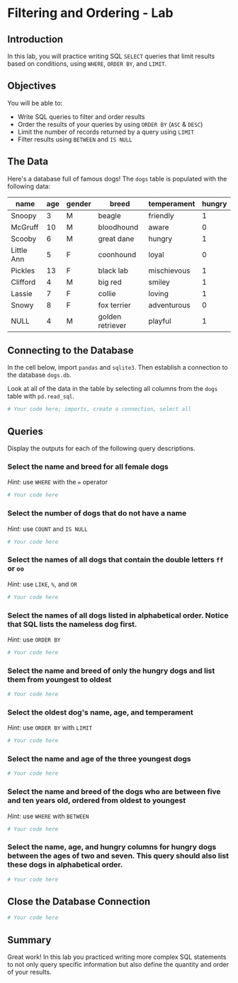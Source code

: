 # Filtering and Ordering - Lab


## Introduction
In this lab, you will practice writing SQL `SELECT` queries that limit results based on conditions, using `WHERE`, `ORDER BY`, and `LIMIT`.

## Objectives
You will be able to:
* Write SQL queries to filter and order results
* Order the results of your queries by using `ORDER BY` (`ASC` & `DESC`)
* Limit the number of records returned by a query using `LIMIT`
* Filter results using `BETWEEN` and `IS NULL`

## The Data

Here's a database full of famous dogs!  The `dogs` table is populated with the following data:

|name      |age    |gender |breed           |temperament|hungry |
|----------|-------|-------|----------------|-----------|-------|
|Snoopy    |3      |M      |beagle          |friendly   |1      |
|McGruff   |10     |M      |bloodhound      |aware      |0      |
|Scooby    |6      |M      |great dane      |hungry     |1      |
|Little Ann|5      |F      |coonhound       |loyal      |0      |
|Pickles   |13     |F      |black lab       |mischievous|1      |
|Clifford  |4      |M      |big red         |smiley     |1      |
|Lassie    |7      |F      |collie          |loving     |1      |
|Snowy     |8      |F      |fox terrier     |adventurous|0      |
|NULL      |4      |M      |golden retriever|playful    |1      |

## Connecting to the Database

In the cell below, import `pandas` and `sqlite3`. Then establish a connection to the database `dogs.db`.

Look at all of the data in the table by selecting all columns from the `dogs` table with `pd.read_sql`.


```python
# Your code here; imports, create a connection, select all
```

 

## Queries

Display the outputs for each of the following query descriptions.

### Select the name and breed for all female dogs

*Hint:* use `WHERE` with the `=` operator


```python
# Your code here
```

### Select the number of dogs that do not have a name

*Hint:* use `COUNT` and `IS NULL`


```python
# Your code here
```

### Select the names of all dogs that contain the double letters `ff` or `oo`

*Hint:* use `LIKE`, `%`, and `OR`


```python
# Your code here
```

### Select the names of all dogs listed in alphabetical order.  Notice that SQL lists the nameless dog first.

*Hint:* use `ORDER BY`


```python
# Your code here
```

### Select the name and breed of only the hungry dogs and list them from youngest to oldest


```python
# Your code here
```

### Select the oldest dog's name, age, and temperament

*Hint:* use `ORDER BY` with `LIMIT`


```python
# Your code here
```

### Select the name and age of the three youngest dogs


```python
# Your code here
```

### Select the name and breed of the dogs who are between five and ten years old, ordered from oldest to youngest

*Hint:* use `WHERE` with `BETWEEN`


```python
# Your code here
```

### Select the name, age, and hungry columns for hungry dogs between the ages of two and seven.  This query should also list these dogs in alphabetical order.


```python
# Your code here
```

## Close the Database Connection


```python
# Your code here
```

## Summary

Great work! In this lab you practiced writing more complex SQL statements to not only query specific information but also define the quantity and order of your results. 
